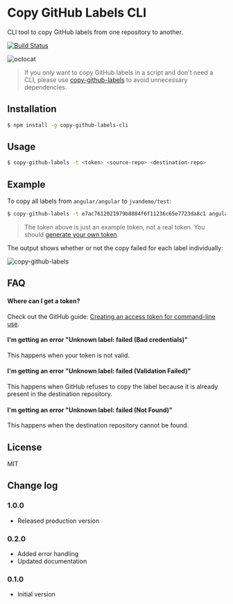 # Copy GitHub Labels CLI

CLI tool to copy GitHub labels from one repository to another.

[![Build Status](https://travis-ci.org/jvandemo/copy-github-labels-cli.svg?branch=master)](https://travis-ci.org/jvandemo/copy-github-labels-cli)

![octocat](https://cloud.githubusercontent.com/assets/1859381/5422531/40186cf0-8287-11e4-941c-96cabdb3fb24.jpg)

> If you only want to copy GitHub labels in a script and don't need a CLI, please use [copy-github-labels](https://github.com/jvandemo/copy-github-labels) to avoid unnecessary dependencies.

## Installation

```bash
$ npm install -g copy-github-labels-cli
```

## Usage

```bash
$ copy-github-labels -t <token> <source-repo> <destination-repo>
```

## Example

To copy all labels from `angular/angular` to `jvandemo/test`:

```bash
$ copy-github-labels -t e7ac7612021979b8884f6f11236c65e7723da8c1 angular/angular jvandemo/test
```

> The token above is just an example token, not a real token. You should [generate your own token](https://help.github.com/articles/creating-an-access-token-for-command-line-use/).

The output shows whether or not the copy failed for each label individually:

![copy-github-labels](https://cloud.githubusercontent.com/assets/1859381/10329347/702b3700-6cc0-11e5-9513-de309d44e314.png)

## FAQ

#### Where can I get a token?

Check out the GitHub guide: [Creating an access token for command-line use](https://help.github.com/articles/creating-an-access-token-for-command-line-use/).

#### I'm getting an error "Unknown label: failed (Bad credentials)"

This happens when your token is not valid.

#### I'm getting an error "Unknown label: failed (Validation Failed)"

This happens when GitHub refuses to copy the label because it is already present in the destination repository.

#### I'm getting an error "Unknown label: failed (Not Found)"

This happens when the destination repository cannot be found.

## License

MIT

## Change log

### 1.0.0

- Released production version

### 0.2.0

- Added error handling
- Updated documentation

### 0.1.0

- Initial version
